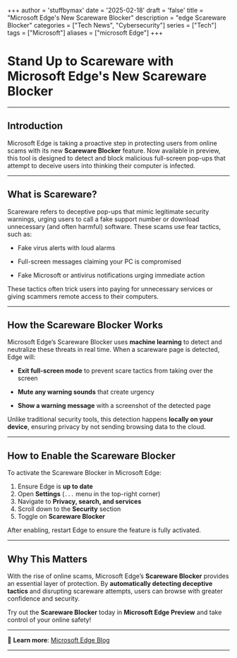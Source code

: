 +++
author = 'stuffbymax'
date = '2025-02-18'
draft = 'false'
title = "Microsoft Edge's New Scareware Blocker"
description = "edge Scareware Blocker"
categories = ["Tech News", "Cybersecurity"]
series = ["Tech"]
tags = ["Microsoft"]
aliases = ["microsoft Edge"]
+++

# Stand Up to Scareware with Microsoft Edge's New Scareware Blocker  

---

## Introduction  

Microsoft Edge is taking a proactive step in protecting users from online scams with its new **Scareware Blocker** feature. Now available in preview, this tool is designed to detect and block malicious full-screen pop-ups that attempt to deceive users into thinking their computer is infected.  

---

## What is Scareware?  

Scareware refers to deceptive pop-ups that mimic legitimate security warnings, urging users to call a fake support number or download unnecessary (and often harmful) software. These scams use fear tactics, such as:  

- Fake virus alerts with loud alarms  

- Full-screen messages claiming your PC is compromised  

- Fake Microsoft or antivirus notifications urging immediate action  

These tactics often trick users into paying for unnecessary services or giving scammers remote access to their computers.  

---

## How the Scareware Blocker Works  

Microsoft Edge’s Scareware Blocker uses **machine learning** to detect and neutralize these threats in real time. When a scareware page is detected, Edge will:  

- **Exit full-screen mode** to prevent scare tactics from taking over the screen  

- **Mute any warning sounds** that create urgency  

- **Show a warning message** with a screenshot of the detected page  

Unlike traditional security tools, this detection happens **locally on your device**, ensuring privacy by not sending browsing data to the cloud.  

---

## How to Enable the Scareware Blocker  

To activate the Scareware Blocker in Microsoft Edge:  

1. Ensure Edge is **up to date**  
2. Open **Settings** (`...` menu in the top-right corner)  
3. Navigate to **Privacy, search, and services**  
4. Scroll down to the **Security** section  
5. Toggle on **Scareware Blocker**  

After enabling, restart Edge to ensure the feature is fully activated.  

---

## Why This Matters  

With the rise of online scams, Microsoft Edge’s **Scareware Blocker** provides an essential layer of protection. By **automatically detecting deceptive tactics** and disrupting scareware attempts, users can browse with greater confidence and security.  

Try out the **Scareware Blocker** today in **Microsoft Edge Preview** and take control of your online safety!  

---

🔗 **Learn more**: [Microsoft Edge Blog](https://blogs.windows.com/msedgedev/2025/01/27/stand-up-to-scareware-with-scareware-blocker/)  

---
